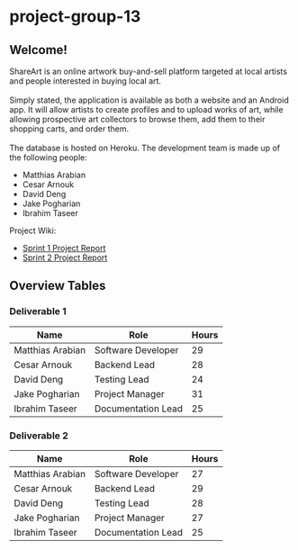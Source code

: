 # project-group-13

## Welcome! 
ShareArt is an online artwork buy-and-sell platform targeted at local artists and people interested in buying local art. 
<br><br> Simply stated, the application is available as both a website and an Android app. It will allow artists to create profiles and to upload works of art, while allowing prospective art collectors to browse them, add them to their shopping carts, and order them. 
<br><br> The database is hosted on Heroku. The development team is made up of the following people:
* Matthias Arabian
* Cesar Arnouk
* David Deng
* Jake Pogharian
* Ibrahim Taseer

Project Wiki: 
* [Sprint 1 Project Report](https://github.com/McGill-ECSE321-Fall2020/project-group-13/wiki/sprint1)
* [Sprint 2 Project Report](https://github.com/McGill-ECSE321-Fall2020/project-group-13/wiki/Sprint2)
  
## Overview Tables
### Deliverable 1
| Name             | Role               | Hours |
|------------------|--------------------|-------|
| Matthias Arabian | Software Developer | 29    |
| Cesar Arnouk     | Backend Lead       | 28    |
| David Deng       |  Testing Lead      | 24    |
| Jake Pogharian   | Project Manager    | 31    |
| Ibrahim Taseer   | Documentation Lead | 25    |

### Deliverable 2
| Name             | Role               | Hours |
|------------------|--------------------|-------|
| Matthias Arabian | Software Developer | 27    |
| Cesar Arnouk     | Backend Lead       | 29    |
| David Deng       |  Testing Lead      | 28    |
| Jake Pogharian   | Project Manager    | 27    |
| Ibrahim Taseer   | Documentation Lead | 25    |

  
